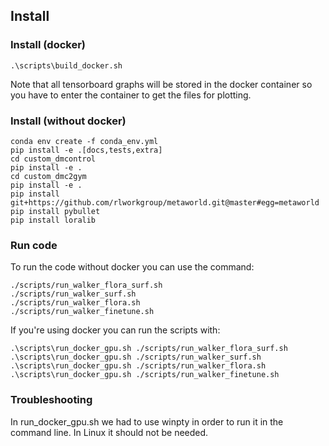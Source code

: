 ## Install

### Install (docker)
```
.\scripts\build_docker.sh
```

Note that all tensorboard graphs will be stored in the docker container so you have to enter the container to get the files for plotting.

### Install (without docker)

```
conda env create -f conda_env.yml
pip install -e .[docs,tests,extra]
cd custom_dmcontrol
pip install -e .
cd custom_dmc2gym
pip install -e .
pip install git+https://github.com/rlworkgroup/metaworld.git@master#egg=metaworld
pip install pybullet
pip install loralib
```

### Run code

To run the code without docker you can use the command:
```
./scripts/run_walker_flora_surf.sh 
./scripts/run_walker_surf.sh 
./scripts/run_walker_flora.sh 
./scripts/run_walker_finetune.sh 
```

If you're using docker you can run the scripts with:
```
.\scripts\run_docker_gpu.sh ./scripts/run_walker_flora_surf.sh 
.\scripts\run_docker_gpu.sh ./scripts/run_walker_surf.sh 
.\scripts\run_docker_gpu.sh ./scripts/run_walker_flora.sh 
.\scripts\run_docker_gpu.sh ./scripts/run_walker_finetune.sh 
```

### Troubleshooting
In run_docker_gpu.sh we had to use winpty in order to run it in the command line. In Linux it should not be needed.

